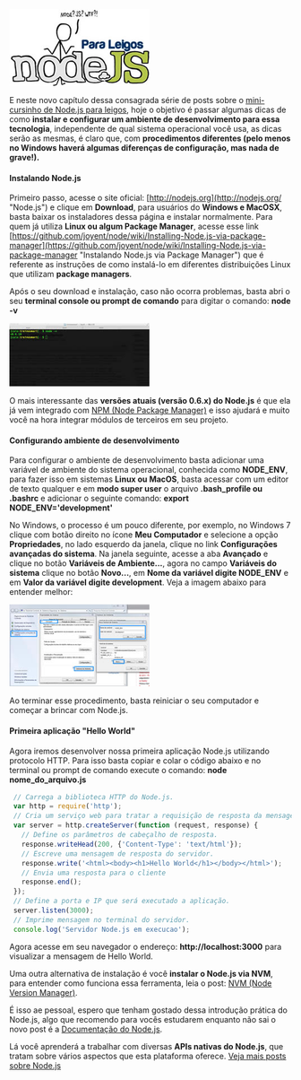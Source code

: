 ![Curso de Node.js](../images/nodejs-para-leigos.jpg "Curso de Node.js")

E neste novo capítulo dessa consagrada série de posts sobre o [mini-cursinho de Node.js para leigos]({{site.url}}/nodejs), hoje o objetivo é passar algumas dicas de como **instalar e configurar um ambiente de desenvolvimento para essa tecnologia**, independente de qual sistema operacional você usa, as dicas serão as mesmas, é claro que, com **procedimentos diferentes (pelo menos no Windows haverá algumas diferenças de configuração, mas nada de grave!).**

#### Instalando Node.js

Primeiro passo, acesse o site oficial: [http://nodejs.org](http://nodejs.org/ "Node.js") e clique em **Download**, para usuários do **Windows e MacOSX**, basta baixar os instaladores dessa página e instalar normalmente. Para quem já utiliza **Linux ou algum Package Manager**, acesse esse link [https://github.com/joyent/node/wiki/Installing-Node.js-via-package-manager](https://github.com/joyent/node/wiki/Installing-Node.js-via-package-manager "Instalando Node.js via Package Manager") que é referente as instruções de como instalá-lo em diferentes distribuições Linux que utilizam **package managers**.

Após o seu download e instalação, caso não ocorra problemas, basta abri o seu **terminal console ou prompt de comando** para digitar o comando: **node -v**

[![Versão do Node.js instalado](../images/node-terminal-small.jpg "Versão do Node.js instalado")](../images/node-terminal.jpg "Versão do Node.js instalado")

O mais interessante das **versões atuais (versão 0.6.x) do Node.js** é que ela já vem integrado com [NPM (Node Package Manager)](../npm-node-package-manager "NPM – Node Package Manager") e isso ajudará e muito você na hora integrar módulos de terceiros em seu projeto.

#### Configurando ambiente de desenvolvimento

Para configurar o ambiente de desenvolvimento basta adicionar uma variável de ambiente do sistema operacional, conhecida como **NODE_ENV**, para fazer isso em sistemas **Linux ou MacOS**, basta acessar com um editor de texto qualquer e em **modo super user** o arquivo **.bash_profile ou .bashrc** e adicionar o seguinte comando: **export NODE_ENV='development'**

No Windows, o processo é um pouco diferente, por exemplo, no Windows 7 clique com botão direito no ícone **Meu Computador** e selecione a opção **Propriedades**, no lado esquerdo da janela, clique no link **Configurações avançadas do sistema**. Na janela seguinte, acesse a aba **Avançado** e clique no botão **Variáveis de Ambiente...**, agora no campo **Variáveis do sistema** clique no botão **Novo...**, em **Nome da variável digite NODE_ENV** e em **Valor da variável digite development**. Veja a imagem abaixo para entender melhor:

[![Configuração do Node.js no Windows](../images/node-windows-small.jpg "Configuração do Node.js no Windows")](../images/node-windows.jpg "Configuração do Node.js no Windows")

Ao terminar esse procedimento, basta reiniciar o seu computador e começar a brincar com Node.js.

#### Primeira aplicação "Hello World"

Agora iremos desenvolver nossa primeira aplicação Node.js utilizando protocolo HTTP. Para isso basta copiar e colar o código abaixo e no terminal ou prompt de comando execute o comando: **node nome_do_arquivo.js**

``` javascript
 // Carrega a biblioteca HTTP do Node.js.
 var http = require('http');
 // Cria um serviço web para tratar a requisição de resposta da mensagem Hello World.
 var server = http.createServer(function (request, response) {
   // Define os parâmetros de cabeçalho de resposta.
   response.writeHead(200, {'Content-Type': 'text/html'});
   // Escreve uma mensagem de resposta do servidor.
   response.write('<html><body><h1>Hello World</h1></body></html>');
   // Envia uma resposta para o cliente
   response.end();
 });
 // Define a porta e IP que será executado a aplicação.
 server.listen(3000);
 // Imprime mensagem no terminal do servidor.
 console.log('Servidor Node.js em execucao');
``` 

Agora acesse em seu navegador o endereço: **http://localhost:3000** para visualizar a mensagem de Hello World.

Uma outra alternativa de instalação é você **instalar o Node.js via NVM**, para entender como funciona essa ferramenta, leia o post: [NVM (Node Version Manager)]({{site.url}}/nvm-node-version-manager "NVM (Node Version Manager)").

É isso ae pessoal, espero que tenham gostado dessa introdução prática do Node.js, algo que recomendo para vocês estudarem enquanto não sai o novo post é a [Documentação do Node.js](http://nodejs.org/api/all.html "Documentação do Node.js").

Lá você aprenderá a trabalhar com diversas **APIs nativas do Node.js**, que tratam sobre vários aspectos que esta plataforma oferece. [Veja mais posts sobre Node.js]({{site.url}}/nodejs)